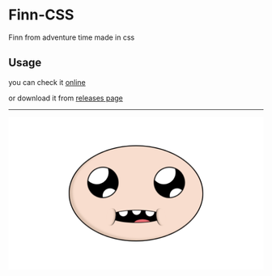 # Finn-CSS
Finn from adventure time made in css

## Usage
you can check it [online](https://lucasliet.github.io/Finn-CSS/)

or download it from [releases page](https://github.com/lucasliet/Finn-CSS/releases/latest)

---
[![Preview](assets/cover.png)](https://lucasliet.github.io/Finn-CSS/)
